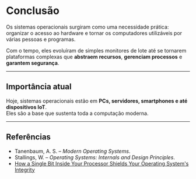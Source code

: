 # Conclusão

Os sistemas operacionais surgiram como uma necessidade prática: organizar o acesso ao hardware e tornar os computadores utilizáveis por várias pessoas e programas.  

Com o tempo, eles evoluíram de simples monitores de lote até se tornarem plataformas complexas que **abstraem recursos**, **gerenciam processos** e **garantem segurança**.  

---

## Importância atual
Hoje, sistemas operacionais estão em **PCs, servidores, smartphones e até dispositivos IoT**.  
Eles são a base que sustenta toda a computação moderna.

---

## Referências
- Tanenbaum, A. S. – *Modern Operating Systems*.  
- Stallings, W. – *Operating Systems: Internals and Design Principles*.  
- [How a Single Bit Inside Your Processor Shields Your Operating System's Integrity](https://www.intel.com/content/www/us/en/developer/articles/technical/how-a-single-bit-inside-your-processor-shields-your-operating-system.html)
